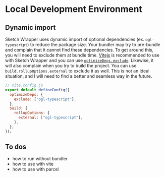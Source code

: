 # Local Development Environment

## Dynamic import

Sketch Wrapper uses dynamic import of optional dependencies (ex. `ogl-typescript`) to reduce the package size. Your bundler may try to pre-bundle and complain that it cannot find these dependencies. To get around this, you will need to exclude them at bundle time. [Vitejs](https://vitejs.dev/) is recommended to use with Sketch Wrapper and you can use [`optimizeDeps.exclude`](https://vitejs.dev/guide/dep-pre-bundling.html). Likewise, it will also complain when you try to build the project. You can use `build.rollupOptions.external` to exclude it as well. This is not an ideal situation, and I will need to find a better and seamless way in the future.

```js
// vite.config.js
export default defineConfig({
  optimizeDeps: {
    exclude: ["ogl-typescript"],
  },
  build: {
    rollupOptions: {
      external: ["ogl-typescript"],
    },
  },
});
```

## To dos

- how to run without bundler
- how to use with vite
- how to use with parcel
